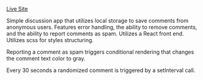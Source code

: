[Live Site](https://discussion-app.netlify.com/)

Simple discussion app that utilizes local storage to save comments from anonymous users. Features error handling, the ability to remove comments, and the ability to report comments as spam. Utilizes a React front end. Utilizes scss for styles structuring.

Reporting a comment as spam triggers conditional rendering that changes the comment text color to gray.

Every 30 seconds a randomized comment is triggered by a setInterval call.

